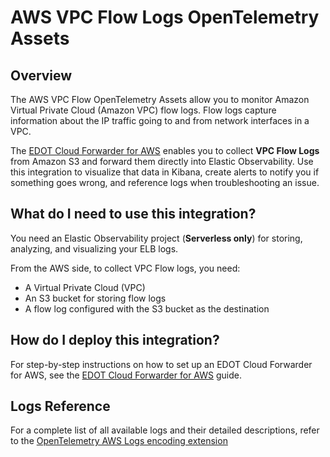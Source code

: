 # AWS VPC Flow Logs OpenTelemetry Assets

## Overview

The AWS VPC Flow OpenTelemetry Assets allow you to monitor Amazon Virtual Private Cloud (Amazon VPC) flow logs. Flow logs capture information about the IP traffic going to and from network interfaces in a VPC.

The [EDOT Cloud Forwarder for AWS](https://www.elastic.co/docs/reference/opentelemetry/edot-cloud-forwarder/aws) enables you to collect **VPC Flow Logs** from Amazon S3 and forward them directly into Elastic Observability. Use this integration to visualize that data in Kibana, create alerts to notify you if something goes wrong, and reference logs when troubleshooting an issue.

## What do I need to use this integration?

You need an Elastic Observability project (**Serverless only**) for storing, analyzing, and visualizing your ELB logs.

From the AWS side, to collect VPC Flow logs, you need:

- A Virtual Private Cloud (VPC)
- An S3 bucket for storing flow logs
- A flow log configured with the S3 bucket as the destination

## How do I deploy this integration?

For step-by-step instructions on how to set up an EDOT Cloud Forwarder for AWS, see the
[EDOT Cloud Forwarder for AWS](https://www.elastic.co/docs/reference/opentelemetry/edot-cloud-forwarder/aws) guide.

## Logs Reference

For a complete list of all available logs and their detailed descriptions, refer to the [OpenTelemetry AWS Logs encoding extension](https://github.com/open-telemetry/opentelemetry-collector-contrib/tree/main/extension/encoding/awslogsencodingextension#vpc-flow-log-record-fields)

